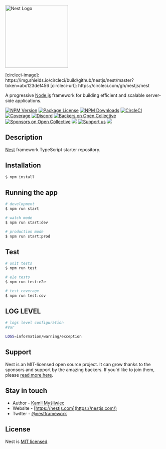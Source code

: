 <a href="http://nestjs.com/" target="blank" class="image-link"><img src="https://nestjs.com/img/logo-small.svg" width="200" alt="Nest Logo"></a>

\[circleci\-image\]: https://img\.shields\.io/circleci/build/github/nestjs/nest/master?token=abc123def456
\[circleci\-url\]: https://circleci\.com/gh/nestjs/nest

A progressive <a href="http://nodejs.org" target="_blank">Node.js</a> framework for building efficient and scalable server-side applications.

<a href="https://www.npmjs.com/~nestjscore" target="_blank" class="image-link"><img src="https://img.shields.io/npm/v/@nestjs/core.svg" alt="NPM Version"></a> <a href="https://www.npmjs.com/~nestjscore" target="_blank" class="image-link"><img src="https://img.shields.io/npm/l/@nestjs/core.svg" alt="Package License"></a> <a href="https://www.npmjs.com/~nestjscore" target="_blank" class="image-link"><img src="https://img.shields.io/npm/dm/@nestjs/common.svg" alt="NPM Downloads"></a> <a href="https://circleci.com/gh/nestjs/nest" target="_blank" class="image-link"><img src="https://img.shields.io/circleci/build/github/nestjs/nest/master" alt="CircleCI"></a> <a href="https://coveralls.io/github/nestjs/nest?branch=master" target="_blank" class="image-link"><img src="https://coveralls.io/repos/github/nestjs/nest/badge.svg?branch=master#9" alt="Coverage"></a> <a href="https://discord.gg/G7Qnnhy" target="_blank" class="image-link"><img src="https://img.shields.io/badge/discord-online-brightgreen.svg" alt="Discord"></a> <a href="https://opencollective.com/nest#backer" target="_blank" class="image-link"><img src="https://opencollective.com/nest/backers/badge.svg" alt="Backers on Open Collective"></a> <a href="https://opencollective.com/nest#sponsor" target="_blank" class="image-link"><img src="https://opencollective.com/nest/sponsors/badge.svg" alt="Sponsors on Open Collective"></a> <a href="https://paypal.me/kamilmysliwiec" target="_blank" class="image-link"><img src="https://img.shields.io/badge/Donate-PayPal-ff3f59.svg"></a> <a href="https://opencollective.com/nest#sponsor" target="_blank" class="image-link"><img src="https://img.shields.io/badge/Support%20us-Open%20Collective-41B883.svg" alt="Support us"></a> <a href="https://twitter.com/nestframework" target="_blank" class="image-link"><img src="https://img.shields.io/twitter/follow/nestframework.svg?style=social&amp;label=Follow"></a>

## Description

[Nest](https://github.com/nestjs/nest) framework TypeScript starter repository.

## Installation

``` bash
$ npm install
```

## Running the app

``` bash
# development
$ npm run start

# watch mode
$ npm run start:dev

# production mode
$ npm run start:prod
```

## Test

``` bash
# unit tests
$ npm run test

# e2e tests
$ npm run test:e2e

# test coverage
$ npm run test:cov
```

## LOG LEVEL 

``` bash
# logs level configuration
#Var

LOGS=information/warning/exception

```

## Support

Nest is an MIT-licensed open source project. It can grow thanks to the sponsors and support by the amazing backers. If you'd like to join them, please [read more here](https://docs.nestjs.com/support).

## Stay in touch

* Author - [Kamil Myśliwiec](https://kamilmysliwiec.com)
* Website - [https://nestjs.com](https://nestjs.com/)
* Twitter - [@nestframework](https://twitter.com/nestframework)

## License

Nest is [MIT licensed](LICENSE).
